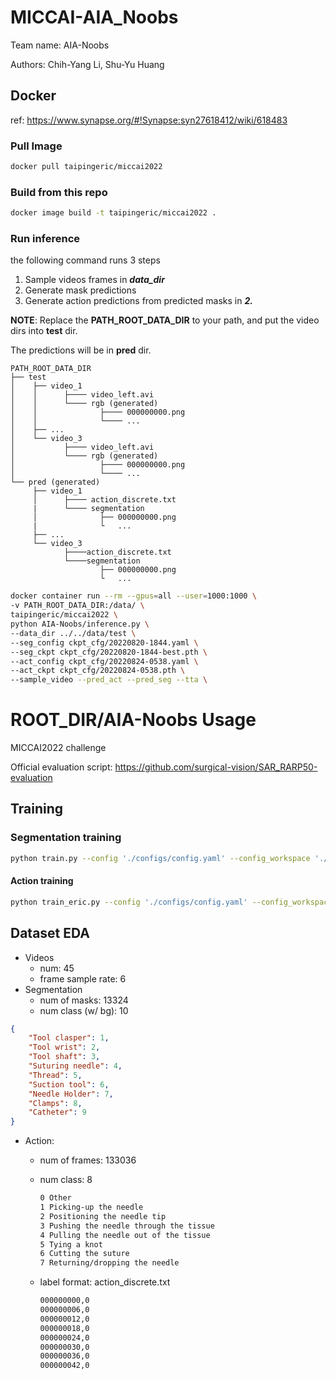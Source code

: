 # MICCAI-AIA_Noobs

Team name: AIA-Noobs

Authors: Chih-Yang Li, Shu-Yu Huang


## Docker

ref: https://www.synapse.org/#!Synapse:syn27618412/wiki/618483

### Pull Image
```bash
docker pull taipingeric/miccai2022 
```

### Build from this repo
```bash
docker image build -t taipingeric/miccai2022 .
```

### Run inference
the following command runs 3 steps
1. Sample videos frames in **_data_dir_**
2. Generate mask predictions
3. Generate action predictions from predicted masks in **_2._** 

**NOTE**: Replace the **PATH_ROOT_DATA_DIR** to your path, and put the video dirs into **test** dir. 

The predictions will be in **pred** dir.

```
PATH_ROOT_DATA_DIR
├── test
│    ├── video_1
│    │      ├──── video_left.avi
│    │      └──── rgb (generated)
│    │              ├──── 000000000.png
│    │              └──── ...
│    ├── ...
│    └── video_3
│           ├──── video_left.avi
│           └──── rgb (generated)
│                   ├──── 000000000.png
│                   └──── ...
└── pred (generated)
     ├── video_1
     │      ├──── action_discrete.txt
     |      └──── segmentation
     │              ├── 000000000.png
     |              └   ...
     ├── ...
     └── video_3
            ├────action_discrete.txt
            └────segmentation
                    ├── 000000000.png
                    └   ...
```

```bash
docker container run --rm --gpus=all --user=1000:1000 \
-v PATH_ROOT_DATA_DIR:/data/ \
taipingeric/miccai2022 \
python AIA-Noobs/inference.py \
--data_dir ../../data/test \
--seg_config ckpt_cfg/20220820-1844.yaml \
--seg_ckpt ckpt_cfg/20220820-1844-best.pth \
--act_config ckpt_cfg/20220824-0538.yaml \
--act_ckpt ckpt_cfg/20220824-0538.pth \
--sample_video --pred_act --pred_seg --tta \
```


# ROOT_DIR/AIA-Noobs Usage
MICCAI2022 challenge

Official evaluation script: https://github.com/surgical-vision/SAR_RARP50-evaluation

## Training

### Segmentation training

```bash
python train.py --config './configs/config.yaml' --config_workspace './configs/config_aia.yaml' --workers 3 --bs 4
```

#### Action training
```bash
python train_eric.py --config './configs/config.yaml' --config_workspace '.\configs\config_lab.yaml' --workers 0 --bs 64 --config_encoder '../miccai_config/20220812-0040.yaml' --ckpt_encoder '../miccai_ckpt/20220812-0040-best.pth'
```


## Dataset EDA

* Videos
    * num: 45
    * frame sample rate: 6
* Segmentation
    * num of masks: 13324
    * num class (w/ bg): 10
```json
{
    "Tool clasper": 1,
    "Tool wrist": 2,
    "Tool shaft": 3,
    "Suturing needle": 4,
    "Thread": 5,
    "Suction tool": 6,
    "Needle Holder": 7,
    "Clamps": 8,
    "Catheter": 9
}
```
    
* Action:
    * num of frames: 133036
    * num class: 8

        ```txt
        0 Other
        1 Picking-up the needle
        2 Positioning the needle tip
        3 Pushing the needle through the tissue
        4 Pulling the needle out of the tissue
        5 Tying a knot
        6 Cutting the suture
        7 Returning/dropping the needle
        ```

    * label format: action_discrete.txt
        ```txt
        000000000,0
        000000006,0
        000000012,0
        000000018,0
        000000024,0
        000000030,0
        000000036,0
        000000042,0
        ```